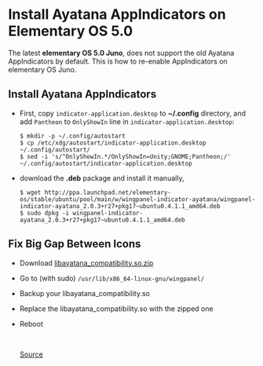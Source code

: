 # Install Ayatana AppIndicators on Elementary OS 5.0

The latest **elementary OS 5.0 Juno**, does not support the old Ayatana AppIndicators by default. This is how to re-enable AppIndicators on elementary OS Juno.


## Install Ayatana AppIndicators

- First, copy `indicator-application.desktop` to **~/.config** directory, and add `Pantheon` to `OnlyShowIn` line in `indicator-application.desktop`:

  ```console
  $ mkdir -p ~/.config/autostart
  $ cp /etc/xdg/autostart/indicator-application.desktop ~/.config/autostart/
  $ sed -i 's/^OnlyShowIn.*/OnlyShowIn=Unity;GNOME;Pantheon;/' ~/.config/autostart/indicator-application.desktop
  ```

- download the **.deb** package and install it manually,

  ```console
  $ wget http://ppa.launchpad.net/elementary-os/stable/ubuntu/pool/main/w/wingpanel-indicator-ayatana/wingpanel-indicator-ayatana_2.0.3+r27+pkg17~ubuntu0.4.1.1_amd64.deb
  $ sudo dpkg -i wingpanel-indicator-ayatana_2.0.3+r27+pkg17~ubuntu0.4.1.1_amd64.deb
  ```


## Fix Big Gap Between Icons 

- Download [libayatana_compatibility.so.zip](https://github.com/mdh34/elementary-indicators/files/3776351/libayatana_compatibility.so.zip)

- Go to (with sudo) `/usr/lib/x86_64-linux-gnu/wingpanel/`

- Backup your libayatana_compatibility.so

- Replace the libayatana_compatibility.so with the zipped one

- Reboot

  <br>
  
  [Source](https://github.com/mdh34/elementary-indicators/issues/1)
